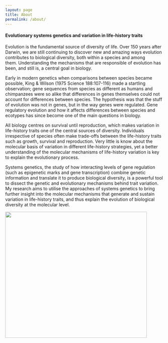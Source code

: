 ```yaml
--- 
layout: page 
title: About 
permalink: /about/ 
---
```


#### Evolutionary systems genetics and variation in life-history traits #### 

Evolution is the fundamental source of diversity of life. Over 150 years after Darwin, we are still continuing to discover new and amazing ways evolution contributes to biological diversity, both within a species and among them. Understanding the mechanisms that are responsible of evolution has been, and still is, a central goal in biology.

Early in modern genetics when comparisons between species became possible, King & Wilson (1975 Science 188:107-116) made a startling observation; gene sequences from species as different as humans and chimpanzees were so alike that differences in genes themselves could not account for differences between species. The hypothesis was that the stuff of evolution was not in genes, but in the way genes were regulated. Gene regulatory evolution and how it affects differences between species and ecotypes has since become one of the main questions in biology.

All biology centres on survival until reproduction, which makes variation in life-history traits one of the central sources of diversity. Individuals irrespective of species often make trade-offs between the life-history traits such as growth, survival and reproduction. Very little is know about the molecular basis of variation in different life-history strategies, yet a better understanding of the molecular mechanisms of life-history variation is key to explain the evolutionary process.

Systems genetics, the study of how interacting levels of gene regulation (such as epigenetic marks and gene transcription) combine genetic information and translate it to produce biological diversity, is a powerful tool to dissect the genetic and evolutionary mechanisms behind trait variation. My research aims to utilise the approaches of systems genetics to bring further insight into the molecular mechanisms that generate and sustain variation in life-history traits, and thus explain the evolution of biological diversity at the molecular level.

<img align="center" width="450" height="400" src="http://jpverta.github.io/figures/SystemsGenetics.jpg">
